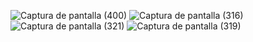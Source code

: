 ![Captura de pantalla (400)](https://github.com/Naiker12/Sistema-de-Ventas-en-Php-Javascript-Mysql-MVC./assets/128765218/c1aaa1b8-5867-4eac-bcc1-d95cf20c1608)
![Captura de pantalla (316)](https://github.com/Naiker12/Sistema-de-Ventas-en-Php-Javascript-Mysql-MVC./assets/128765218/b85464de-1a88-463b-9013-b4de45a2782f)
![Captura de pantalla (321)](https://github.com/Naiker12/Sistema-de-Ventas-en-Php-Javascript-Mysql-MVC./assets/128765218/d549ff80-cac0-4f27-b254-5287cd17e293)
![Captura de pantalla (319)](https://github.com/Naiker12/Sistema-de-Ventas-en-Php-Javascript-Mysql-MVC./assets/128765218/c5298c9f-effe-45bc-b0d8-e1866acf59ed)
